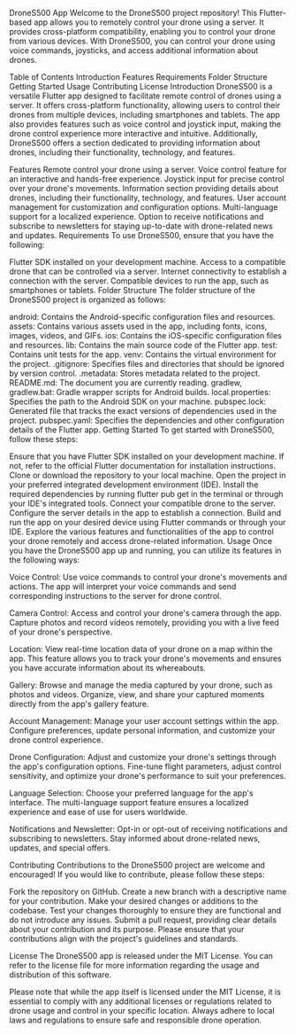 DroneS500 App Welcome to the DroneS500 project repository! This
Flutter-based app allows you to remotely control your drone using a
server. It provides cross-platform compatibility, enabling you to
control your drone from various devices. With DroneS500, you can control
your drone using voice commands, joysticks, and access additional
information about drones.

Table of Contents Introduction Features Requirements Folder Structure
Getting Started Usage Contributing License Introduction DroneS500 is a
versatile Flutter app designed to facilitate remote control of drones
using a server. It offers cross-platform functionality, allowing users
to control their drones from multiple devices, including smartphones and
tablets. The app also provides features such as voice control and
joystick input, making the drone control experience more interactive and
intuitive. Additionally, DroneS500 offers a section dedicated to
providing information about drones, including their functionality,
technology, and features.

Features Remote control your drone using a server. Voice control feature
for an interactive and hands-free experience. Joystick input for precise
control over your drone\'s movements. Information section providing
details about drones, including their functionality, technology, and
features. User account management for customization and configuration
options. Multi-language support for a localized experience. Option to
receive notifications and subscribe to newsletters for staying
up-to-date with drone-related news and updates. Requirements To use
DroneS500, ensure that you have the following:

Flutter SDK installed on your development machine. Access to a
compatible drone that can be controlled via a server. Internet
connectivity to establish a connection with the server. Compatible
devices to run the app, such as smartphones or tablets. Folder Structure
The folder structure of the DroneS500 project is organized as follows:

android: Contains the Android-specific configuration files and
resources. assets: Contains various assets used in the app, including
fonts, icons, images, videos, and GIFs. ios: Contains the iOS-specific
configuration files and resources. lib: Contains the main source code of
the Flutter app. test: Contains unit tests for the app. venv: Contains
the virtual environment for the project. .gitignore: Specifies files and
directories that should be ignored by version control. .metadata: Stores
metadata related to the project. README.md: The document you are
currently reading. gradlew, gradlew.bat: Gradle wrapper scripts for
Android builds. local.properties: Specifies the path to the Android SDK
on your machine. pubspec.lock: Generated file that tracks the exact
versions of dependencies used in the project. pubspec.yaml: Specifies
the dependencies and other configuration details of the Flutter app.
Getting Started To get started with DroneS500, follow these steps:

Ensure that you have Flutter SDK installed on your development machine.
If not, refer to the official Flutter documentation for installation
instructions. Clone or download the repository to your local machine.
Open the project in your preferred integrated development environment
(IDE). Install the required dependencies by running flutter pub get in
the terminal or through your IDE\'s integrated tools. Connect your
compatible drone to the server. Configure the server details in the app
to establish a connection. Build and run the app on your desired device
using Flutter commands or through your IDE. Explore the various features
and functionalities of the app to control your drone remotely and access
drone-related information. Usage Once you have the DroneS500 app up and
running, you can utilize its features in the following ways:

Voice Control: Use voice commands to control your drone\'s movements and
actions. The app will interpret your voice commands and send
corresponding instructions to the server for drone control.

Camera Control: Access and control your drone\'s camera through the app.
Capture photos and record videos remotely, providing you with a live
feed of your drone\'s perspective.

Location: View real-time location data of your drone on a map within the
app. This feature allows you to track your drone\'s movements and
ensures you have accurate information about its whereabouts.

Gallery: Browse and manage the media captured by your drone, such as
photos and videos. Organize, view, and share your captured moments
directly from the app\'s gallery feature.

Account Management: Manage your user account settings within the app.
Configure preferences, update personal information, and customize your
drone control experience.

Drone Configuration: Adjust and customize your drone\'s settings through
the app\'s configuration options. Fine-tune flight parameters, adjust
control sensitivity, and optimize your drone\'s performance to suit your
preferences.

Language Selection: Choose your preferred language for the app\'s
interface. The multi-language support feature ensures a localized
experience and ease of use for users worldwide.

Notifications and Newsletter: Opt-in or opt-out of receiving
notifications and subscribing to newsletters. Stay informed about
drone-related news, updates, and special offers.

Contributing Contributions to the DroneS500 project are welcome and
encouraged! If you would like to contribute, please follow these steps:

Fork the repository on GitHub. Create a new branch with a descriptive
name for your contribution. Make your desired changes or additions to
the codebase. Test your changes thoroughly to ensure they are functional
and do not introduce any issues. Submit a pull request, providing clear
details about your contribution and its purpose. Please ensure that your
contributions align with the project\'s guidelines and standards.

License The DroneS500 app is released under the MIT License. You can
refer to the license file for more information regarding the usage and
distribution of this software.

Please note that while the app itself is licensed under the MIT License,
it is essential to comply with any additional licenses or regulations
related to drone usage and control in your specific location. Always
adhere to local laws and regulations to ensure safe and responsible
drone operation.
